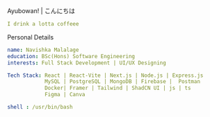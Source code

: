 <p>Ayubowan! | こんにちは</p>

```yaml
I drink a lotta coffeee
```
<p>Personal Details</p>

```yaml
name: Navishka Malalage
education: BSc(Hons) Software Engineering
interests: Full Stack Development | UI/UX Designing
```
```yaml
Tech Stack: React | React-Vite | Next.js | Node.js | Express.js
            MySQL | PostgreSQL | MongoDB | Firebase |  Postman  
            Docker| Framer | Tailwind | ShadCN UI | js | ts 
            Figma | Canva  
```
```yaml
shell : /usr/bin/bash
```
 














